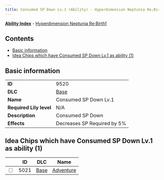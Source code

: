 ```yaml
---
title: Consumed SP Down Lv.1 (Ability) - Hyperdimension Neptunia Re;Birth1
---
```


[**Ability Index**](/neptunia/rb1/ability/index.html) - [Hyperdimension Neptunia Re;Birth1](/neptunia/rb1)

## Contents

- [Basic information](#basic-information)
- [Idea Chips which have Consumed SP Down Lv.1 as ability (1)](#idea-chips-which-have-consumed-sp-down-lv1-as-ability-1)

## Basic information

|   |   |
| -- | -- |
| **ID** | 9520
**DLC** | [Base](/neptunia/rb1/dlc/1-base.html)
**Name** | Consumed SP Down Lv.1
**Required Lily level** | N/A
**Description** | Consumed SP Down
**Effects** | Decreases SP Required by 5% |


## Idea Chips which have Consumed SP Down Lv.1 as ability (1)

|    | ID | DLC | Name |
| -- | -- | --- | ---- |
| <input type="checkbox" id="rb1-item-1-5021" class="trackbox" /> | 5021 | [Base](/neptunia/rb1/dlc/1-base.html) | [Adventure](/neptunia/rb1/item/1-5021-adventure.html) |
